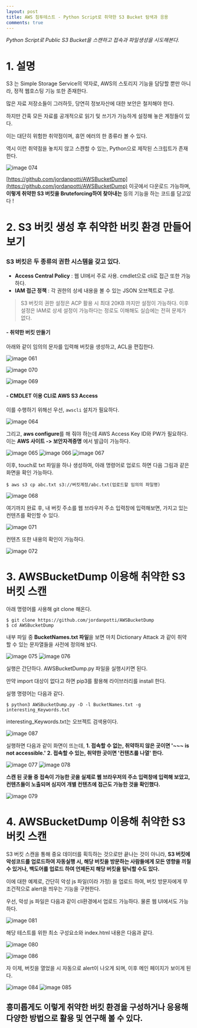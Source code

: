 ```yaml
---
layout: post
title: AWS 침투테스트 - Python Script로 취약한 S3 Bucket 탐색과 응용
comments: true
---
```




*Python Script로 Public S3 Bucket을 스캔하고 접속과 파일생성을 시도해본다.*




# 1. 설명


S3 는 Simple Storage Service의 약자로, AWS의 스토리지 기능을 담당할 뿐만 아니라, 정적 웹호스팅 기능 또한 존재한다.

많은 자료 저장소들이 그러하듯, 당연히 정보자산에 대한 보안은 철저해야 한다. 

하지만 간혹 모든 자료를 공개적으로 읽기 및 쓰기가 가능하게 설정해 놓은 계정들이 있다.

이는 대단히 위험한 취약점이며, 휴먼 에러의 한 종류라 볼 수 있다.

역시 이런 취약점을 놓치지 않고 스캔할 수 있는, Python으로 제작된 스크립트가 존재한다.



![image 074](https://user-images.githubusercontent.com/52769104/107848003-b12f8100-6e33-11eb-9f24-cb8fcb16358e.png)



[https://github.com/jordanpotti/AWSBucketDump](https://github.com/jordanpotti/AWSBucketDump) 이곳에서 다운로드 가능하며, **이렇게 취약한 S3 버킷을 Bruteforcing하여 찾아내는** 등의 기능을 하는 코드를 담고있다 !




# 2. S3 버킷 생성 후 취약한 버킷 환경 만들어보기


### S3 버킷은 두 종류의 권한 시스템을 갖고 있다.

- **Access Central Policy** : 웹 UI에서 주로 사용. cmdlet으로 cli로 접근 또한 가능하다.
- **IAM 접근 정책** : 각 권한의 상세 내용을 볼 수 있는 JSON 오브젝트로 구성.

> S3 버킷의 권한 설정은 ACP 활용 시 최대 20KB 까지만 설정이 가능하다. 이후 설정은 IAM로 상세 설정이 가능하다는 정로도 이해해도 실습에는 전혀 문제가 없다.


#### - 취약한 버킷 만들기

아래와 같이 임의의 문자를 입력해 버킷을 생성하고, ACL을 편집한다.

![image 061](https://user-images.githubusercontent.com/52769104/107848011-b987bc00-6e33-11eb-9d41-d117291c15ad.png)


![image 070](https://user-images.githubusercontent.com/52769104/107848017-bf7d9d00-6e33-11eb-954d-0305f60e1060.png)


![image 069](https://user-images.githubusercontent.com/52769104/107848015-bee50680-6e33-11eb-99bf-e5bc65be5966.png)



#### - CMDLET 이용 CLI로 AWS S3 Access

이를 수행하기 위해선 우선, `awscli` 설치가 필요하다.


![image 064](https://user-images.githubusercontent.com/52769104/107848022-c99f9b80-6e33-11eb-9c22-13f6fb291242.png)




그리고, **aws configure**를 해 줘야 하는데 AWS Access Key ID와 PW가 필요하다.
이는 **AWS 사이트 -> 보안자격증명** 에서 발급이 가능하다.


![image 065](https://user-images.githubusercontent.com/52769104/107848027-cefce600-6e33-11eb-9239-b6374670881c.png)
![image 066](https://user-images.githubusercontent.com/52769104/107848028-cf957c80-6e33-11eb-9f12-490baf8810db.png)
![image 067](https://user-images.githubusercontent.com/52769104/107848029-d02e1300-6e33-11eb-852e-282f050aa09d.png)



이후, touch로 txt 파일을 하나 생성하여, 아래 명령어로 업로드 하면 다음 그림과 같은 화면을 확인 가능하다.

```
$ aws s3 cp abc.txt s3://버킷계정/abc.txt(업로드할 임의의 파일명)
```


![image 068](https://user-images.githubusercontent.com/52769104/107848031-d4f2c700-6e33-11eb-9afc-b46b1fdc6037.png)




여기까지 완료 후, 내 버킷 주소를 웹 브라우저 주소 입력창에 입력해보면, 가지고 있는 컨텐츠를 확인할 수 있다.


![image 071](https://user-images.githubusercontent.com/52769104/107848033-dae8a800-6e33-11eb-9960-4ef617aa528d.png)


컨텐츠 또한 내용의 확인이 가능하다.

![image 072](https://user-images.githubusercontent.com/52769104/107848032-da501180-6e33-11eb-93ee-b1b3849a7994.png)





# 3. AWSBucketDump 이용해 취약한 S3 버킷 스캔

아래 명령어를 사용해 git clone 해온다.

```
$ git clone https://github.com/jordanpotti/AWSBucketDump
$ cd AWSBucketDump
```

내부 파일 중 **BucketNames.txt 파일**을 보면 마치 Dictionary Attack 과 같이 취약 할 수 있는 문자열들을 사전에 정의해 놨다.


![image 075](https://user-images.githubusercontent.com/52769104/107848037-e340e300-6e33-11eb-9db5-b341e83876fd.png)
![image 076](https://user-images.githubusercontent.com/52769104/107848038-e3d97980-6e33-11eb-9d31-6f089ce2dfb3.png)



실행은 간단하다. AWSBucketDump.py 파일을 실행시키면 된다.

만약 import 대상이 없다고 하면 pip3를 활용해 라이브러리를 install 한다. 

실행 명령어는 다음과 같다.

```
$ python3 AWSBucketDump.py -D -l BucketNames.txt -g interesting_Keywords.txt 
```
interesting_Keywords.txt는 오브젝트 검색용이다.


![image 087](https://user-images.githubusercontent.com/52769104/107848040-e9cf5a80-6e33-11eb-9d1f-ed6e5ea8b177.png)



실행하면 다음과 같이 화면이 뜨는데,
**1. 접속할 수 없는, 취약하지 않은 곳이면 '~~~ is not accessible.'**
**2. 접속할 수 있는, 취약한 곳이면 '컨텐츠를 나열' 한다.**

![image 077](https://user-images.githubusercontent.com/52769104/107848049-f0f66880-6e33-11eb-90f7-ac105d0a362f.png)
![image 078](https://user-images.githubusercontent.com/52769104/107848050-f2279580-6e33-11eb-9d6d-dd028c6613fa.png)




**스캔 된 곳들 중 접속이 가능한 곳을 실제로 웹 브라우저의 주소 입력창에 입력해 보았고, 
컨텐츠들이 노출되며 심지어 개별 컨텐츠에 접근도 가능한 것을 확인했다.**

![image 079](https://user-images.githubusercontent.com/52769104/107848054-f653b300-6e33-11eb-82bf-41fd0c2b81e4.png)






# 4. AWSBucketDump 이용해 취약한 S3 버킷 스캔

S3 버킷 스캔을 통해 중요 데이터를 획득하는 것으로만 끝나는 것이 아니라, **S3 버킷에 악성코드를 업로드하여 자동실행 시, 해당 버킷을 방문하는 사람들에게 모든 영향을 끼칠 수 있거나, 백도어를 업로드 하여 언제든지 해당 버킷을 탐닉할 수도 있다.**


이에 대한 예제로, 간단히 악성 js 파일(이라 가정) 을 업로드 하여, 버킷 방문자에게 무조건적으로 alert을 띄우는 기능을 구현한다.

우선, 악성 js 파일은 다음과 같이 cli환경에서 업로드 가능하다. 물론 웹 UI에서도 가능하다.

![image 081](https://user-images.githubusercontent.com/52769104/107848060-fe135780-6e33-11eb-98c2-ee5645876ff1.png)





해당 테스트를 위한 최소 구성요소와 index.html 내용은 다음과 같다.

![image 080](https://user-images.githubusercontent.com/52769104/107848064-023f7500-6e34-11eb-9366-c4004df0f10e.png)


![image 086](https://user-images.githubusercontent.com/52769104/107848065-05d2fc00-6e34-11eb-801c-f660ad0c2bd7.png)







자 이제, 버킷을 열었을 시 자동으로 alert이 나오게 되며, 이후 메인 페이지가 보이게 된다.


![image 084](https://user-images.githubusercontent.com/52769104/107848069-0b304680-6e34-11eb-9360-5a066c4fff09.png)
![image 085](https://user-images.githubusercontent.com/52769104/107848070-0bc8dd00-6e34-11eb-8816-ac44b549f97c.png)





## 흥미롭게도 이렇게 취약한 버킷 환경을 구성하거나 응용해 다양한 방법으로 활용 및 연구해 볼 수 있다.
